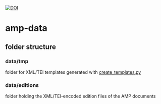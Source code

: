 [![DOI](https://zenodo.org/badge/DOI/10.5281/zenodo.10852982.svg)](https://doi.org/10.5281/zenodo.10852982)



# amp-data

## folder structure

### data/tmp

folder for XML/TEI templates generated with [create_templates.py](https://github.com/Auden-Musulin-Papers/amp-process/blob/main/create_templates.py)

### data/editions

folder holding the XML/TEI-encoded edition files of the AMP documents
